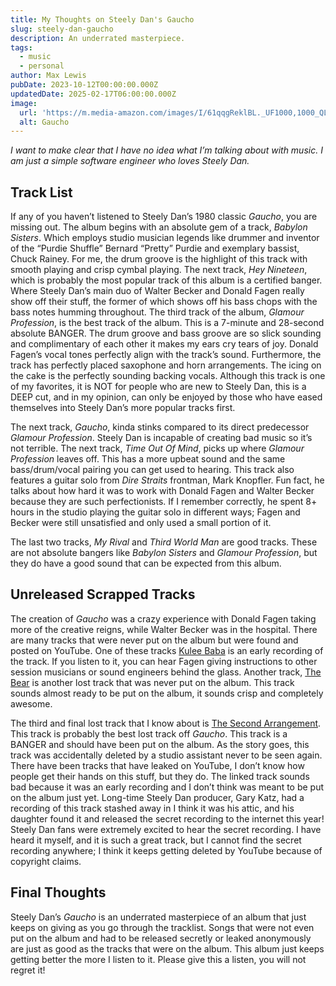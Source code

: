 ```yaml
---
title: My Thoughts on Steely Dan's Gaucho
slug: steely-dan-gaucho
description: An underrated masterpiece.
tags:
  - music
  - personal
author: Max Lewis
pubDate: 2023-10-12T00:00:00.000Z
updatedDate: 2025-02-17T06:00:00.000Z
image:
  url: 'https://m.media-amazon.com/images/I/61qqgReklBL._UF1000,1000_QL80_.jpg'
  alt: Gaucho
---
```


*I want to make clear that I have no idea what I’m talking about with music. I am just a simple software engineer who loves Steely Dan.*

## Track List

If any of you haven’t listened to Steely Dan’s 1980 classic *Gaucho*, you are missing out. The album begins with an absolute gem of a track, *Babylon Sisters*. Which employs studio musician legends like drummer and inventor of the “Purdie Shuffle” Bernard “Pretty” Purdie and exemplary bassist, Chuck Rainey. For me, the drum groove is the highlight of this track with smooth playing and crisp cymbal playing. The next track, *Hey Nineteen*, which is probably the most popular track of this album is a certified banger. Where Steely Dan’s main duo of Walter Becker and Donald Fagen really show off their stuff, the former of which shows off his bass chops with the bass notes humming throughout. The third track of the album, *Glamour Profession*, is the best track of the album. This is a 7-minute and 28-second absolute BANGER. The drum groove and bass groove are so slick sounding and complimentary of each other it makes my ears cry tears of joy. Donald Fagen’s vocal tones perfectly align with the track’s sound. Furthermore, the track has perfectly placed saxophone and horn arrangements. The icing on the cake is the perfectly sounding backing vocals. Although this track is one of my favorites, it is NOT for people who are new to Steely Dan, this is a DEEP cut, and in my opinion, can only be enjoyed by those who have eased themselves into Steely Dan’s more popular tracks first.

The next track, *Gaucho*, kinda stinks compared to its direct predecessor *Glamour Profession*. Steely Dan is incapable of creating bad music so it’s not terrible. The next track, *Time Out Of Mind*, picks up where *Glamour Profession* leaves off. This has a more upbeat sound and the same bass/drum/vocal pairing you can get used to hearing. This track also features a guitar solo from *Dire Straits* frontman, Mark Knopfler. Fun fact, he talks about how hard it was to work with Donald Fagen and Walter Becker because they are such perfectionists. If I remember correctly, he spent 8+ hours in the studio playing the guitar solo in different ways; Fagen and Becker were still unsatisfied and only used a small portion of it.

The last two tracks, *My Rival* and *Third World Man* are good tracks. These are not absolute bangers like *Babylon Sisters* and *Glamour Profession*, but they do have a good sound that can be expected from this album.

## Unreleased Scrapped Tracks

The creation of *Gaucho* was a crazy experience with Donald Fagen taking more of the creative reigns, while Walter Becker was in the hospital. There are many tracks that were never put on the album but were found and posted on YouTube. One of these tracks [Kulee Baba](https://www.youtube.com/watch?v=_EI3bPC4O8U) is an early recording of the track. If you listen to it, you can hear Fagen giving instructions to other session musicians or sound engineers behind the glass. Another track, [The Bear](https://www.youtube.com/watch?v=QPt_l28ralA) is another lost track that was never put on the album. This track sounds almost ready to be put on the album, it sounds crisp and completely awesome.

The third and final lost track that I know about is [The Second Arrangement](https://www.youtube.com/watch?v=7sIs3VbXcS4). This track is probably the best lost track off *Gaucho*. This track is a BANGER and should have been put on the album. As the story goes, this track was accidentally deleted by a studio assistant never to be seen again. There have been tracks that have leaked on YouTube, I don’t know how people get their hands on this stuff, but they do. The linked track sounds bad because it was an early recording and I don’t think was meant to be put on the album just yet. Long-time Steely Dan producer, Gary Katz, had a recording of this track stashed away in I think it was his attic, and his daughter found it and released the secret recording to the internet this year! Steely Dan fans were extremely excited to hear the secret recording. I have heard it myself, and it is such a great track, but I cannot find the secret recording anywhere; I think it keeps getting deleted by YouTube because of copyright claims.

## Final Thoughts

Steely Dan’s *Gaucho* is an underrated masterpiece of an album that just keeps on giving as you go through the tracklist. Songs that were not even put on the album and had to be released secretly or leaked anonymously are just as good as the tracks that were on the album. This album just keeps getting better the more I listen to it. Please give this a listen, you will not regret it!
